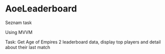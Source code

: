 # AoeLeaderboard
Seznam task

Using MVVM

Task: Get Age of Empires 2 leaderboard data, display top players and detail about their last match
